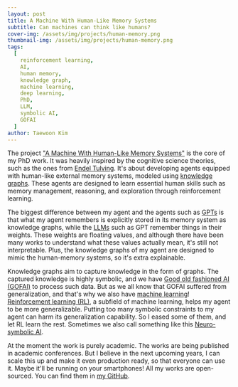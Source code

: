 ```yaml
---
layout: post
title: A Machine With Human-Like Memory Systems
subtitle: Can machines can think like humans?
cover-img: /assets/img/projects/human-memory.png
thumbnail-img: /assets/img/projects/human-memory.png
tags:
  [
    reinforcement learning,
    AI,
    human memory,
    knowledge graph,
    machine learning,
    deep learning,
    PhD,
    LLM,
    symbolic AI,
    GOFAI
  ]
author: Taewoon Kim
---
```


The project ["A Machine With Human-Like Memory Systems"](../projects/human-memory) is
the core of my PhD work. It was heavily inspired by the cognitive science theories,
such as the ones from [Endel Tulving](https://scholar.google.com/citations?user=OxmLLMEAAAAJ&hl=en).
It's about developing agents equipped with human-like external memory systems, modeled
using [knowledge graphs](https://arxiv.org/abs/2003.02320). These agents are designed to
learn essential human skills such as memory management, reasoning, and exploration through reinforcement learning.

The biggest difference between my agent and the agents such as
[GPTs](https://en.wikipedia.org/wiki/Generative_pre-trained_transformer) is that what my
agent remembers is explicitly stored in its memory system as knowledge graphs, whlie the
[LLMs](../projects/llm) such as GPT remember things in their weights. These weights are
floating values, and although there have been many works to understand what these values
actually mean, it's still not interpretable. Plus, the knowledge graphs of my agent are
designed to mimic the human-memory systems, so it's extra explainable.

Knowledge graphs aim to capture knowledge in the form of graphs. The captured knowledge
is highly symbolic, and we have [Good old fashioned AI (GOFAI)](https://en.wikipedia.org/wiki/Symbolic_artificial_intelligence)
to process such data. But as we all know that GOFAI suffered from generalization, and that's why
we also have [machine learning](https://en.wikipedia.org/wiki/Machine_learning)!
[Reinforcement learning (RL)](https://arxiv.org/abs/1811.12560), a subfield of machine learning,
helps my agent to be more generalizable. Putting too many symbolic constraints to my agent
can harm its generalization capability. So I eased some of them, and let RL learn the rest.
Sometimes we also call something like this [Neuro-symbolic AI](https://en.wikipedia.org/wiki/Neuro-symbolic_AI).

At the moment the work is purely academic. The works are being published in academic
conferences. But I believe in the next upcoming years, I can scale this up and make it
even production ready, so that everyone can use it. Maybe it'll be running on your smartphones!
All my works are open-sourced. You can find them in [my GitHub](https://github.com/tae898).

